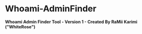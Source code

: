 # Whoami-AdminFinder
<b>Whoami Admin Finder Tool - Version 1 - Created By RaMii Karimi ("WhiteRose")</b>

